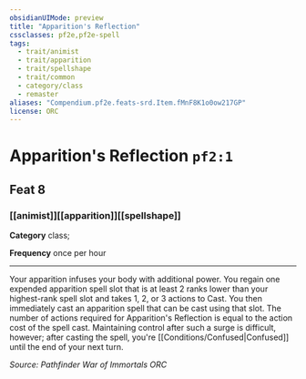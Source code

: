 ```yaml
---
obsidianUIMode: preview
title: "Apparition's Reflection"
cssclasses: pf2e,pf2e-spell
tags:
  - trait/animist
  - trait/apparition
  - trait/spellshape
  - trait/common
  - category/class
  - remaster
aliases: "Compendium.pf2e.feats-srd.Item.fMnF8K1o0ow217GP"
license: ORC
---
```

# Apparition's Reflection `pf2:1`
## Feat 8
### [[animist]][[apparition]][[spellshape]]

**Category** class; 




**Frequency** once per hour

* * *

Your apparition infuses your body with additional power. You regain one expended apparition spell slot that is at least 2 ranks lower than your highest-rank spell slot and takes 1, 2, or 3 actions to Cast. You then immediately cast an apparition spell that can be cast using that slot. The number of actions required for Apparition's Reflection is equal to the action cost of the spell cast. Maintaining control after such a surge is difficult, however; after casting the spell, you're [[Conditions/Confused|Confused]] until the end of your next turn.

*Source: Pathfinder War of Immortals*
*ORC*